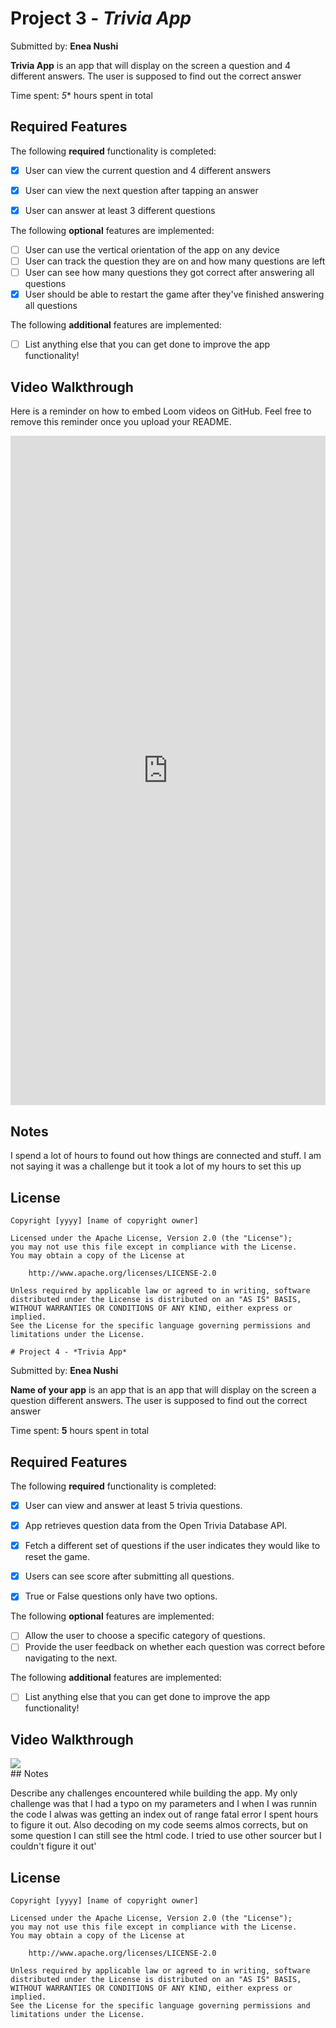 # Project 3 - *Trivia App*

Submitted by: **Enea Nushi**

**Trivia App** is an app that will display on the screen a question and 4 different answers. The user is supposed to find out the correct answer

Time spent: *5** hours spent in total

## Required Features

The following **required** functionality is completed:

- [x] User can view the current question and 4 different answers
- [x] User can view the next question after tapping an answer
- [x] User can answer at least 3 different questions


The following **optional** features are implemented:

- [ ] User can use the vertical orientation of the app on any device
- [ ] User can track the question they are on and how many questions are left
- [ ] User can see how many questions they got correct after answering all questions
- [x] User should be able to restart the game after they've finished answering all questions

The following **additional** features are implemented:

- [ ] List anything else that you can get done to improve the app functionality!

## Video Walkthrough

Here is a reminder on how to embed Loom videos on GitHub. Feel free to remove this reminder once you upload your README. 

<div style="position: relative; padding-bottom: 212.59842519685037%; height: 0;"><iframe src="https://www.loom.com/embed/30e1a7a663994ed29592c7f890e8c993?sid=6434ab0d-476c-4321-8d99-bcdf99d1d3ef" frameborder="0" webkitallowfullscreen mozallowfullscreen allowfullscreen style="position: absolute; top: 0; left: 0; width: 100%; height: 100%;"></iframe></div>

## Notes

I spend a lot of hours to found out how things are connected and stuff. I am not saying it was a challenge but it took a lot of my hours to set this up


## License

    Copyright [yyyy] [name of copyright owner]

    Licensed under the Apache License, Version 2.0 (the "License");
    you may not use this file except in compliance with the License.
    You may obtain a copy of the License at

        http://www.apache.org/licenses/LICENSE-2.0

    Unless required by applicable law or agreed to in writing, software
    distributed under the License is distributed on an "AS IS" BASIS,
    WITHOUT WARRANTIES OR CONDITIONS OF ANY KIND, either express or implied.
    See the License for the specific language governing permissions and
    limitations under the License.

    # Project 4 - *Trivia App*

Submitted by: **Enea Nushi**

**Name of your app** is an app that is an app that will display on the screen a question different answers. The user is supposed to find out the correct answer

Time spent: **5** hours spent in total

## Required Features

The following **required** functionality is completed:

- [x] User can view and answer at least 5 trivia questions.
- [x] App retrieves question data from the Open Trivia Database API.
- [x] Fetch a different set of questions if the user indicates they would like to reset the game.
- [x] Users can see score after submitting all questions.
- [x] True or False questions only have two options.


The following **optional** features are implemented:

  
- [ ] Allow the user to choose a specific category of questions.
- [ ] Provide the user feedback on whether each question was correct before navigating to the next.

The following **additional** features are implemented:

- [ ] List anything else that you can get done to improve the app functionality!

## Video Walkthrough

<div>
    <a href="https://www.loom.com/share/30e1a7a663994ed29592c7f890e8c993">
    </a>
    <a href="https://www.loom.com/share/30e1a7a663994ed29592c7f890e8c993">
      <img style="max-width:300px;" src="null">
    </a>
  </div>
## Notes

Describe any challenges encountered while building the app.
My only challenge was that I had a typo on my parameters and I when I was runnin the code I alwas was getting an index out of range fatal error
I spent hours to figure it out. Also decoding on my code seems almos corrects, but on some question I can still see the html code. I tried to use other sourcer but I couldn't figure it out'

## License

    Copyright [yyyy] [name of copyright owner]

    Licensed under the Apache License, Version 2.0 (the "License");
    you may not use this file except in compliance with the License.
    You may obtain a copy of the License at

        http://www.apache.org/licenses/LICENSE-2.0

    Unless required by applicable law or agreed to in writing, software
    distributed under the License is distributed on an "AS IS" BASIS,
    WITHOUT WARRANTIES OR CONDITIONS OF ANY KIND, either express or implied.
    See the License for the specific language governing permissions and
    limitations under the License.

